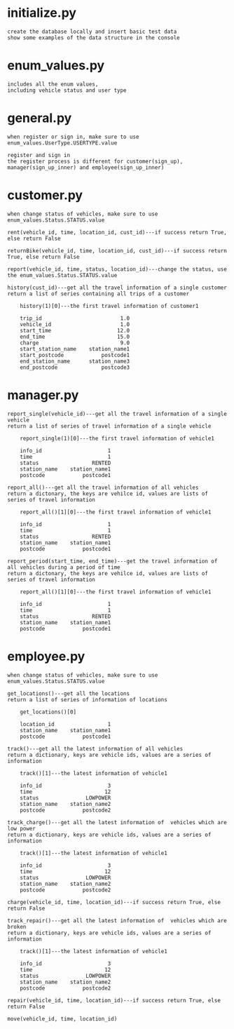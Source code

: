 # initialize.py

    create the database locally and insert basic test data
    show some examples of the data structure in the console

# enum_values.py

    includes all the enum values,
    including vehicle status and user type

# general.py

    when register or sign in, make sure to use enum_values.UserType.USERTYPE.value

    register and sign in
    the register process is different for customer(sign_up),
    manager(sign_up_inner) and employee(sign_up_inner)

# customer.py

    when change status of vehicles, make sure to use enum_values.Status.STATUS.value

    rent(vehicle_id, time, location_id, cust_id)---if success return True, else return False

    returnBike(vehicle_id, time, location_id, cust_id)---if success return True, else return False

    report(vehicle_id, time, status, location_id)---change the status, use the enum_values.Status.STATUS.value
    
    history(cust_id)---get all the travel information of a single customer
    return a list of series containing all trips of a customer

        history(1)[0]---the first travel information of customer1

        trip_id                         1.0
        vehicle_id                      1.0
        start_time                     12.0
        end_time                       15.0
        charge                          9.0
        start_station_name    station_name1
        start_postcode            postcode1
        end_station_name      station_name3
        end_postcode              postcode3

# manager.py

    report_single(vehicle_id)---get all the travel information of a single vehicle
    return a list of series of travel information of a single vehicle

        report_single(1)[0]---the first travel information of vehicle1

        info_id                     1
        time                        1
        status                 RENTED
        station_name    station_name1
        postcode            postcode1

    report_all()---get all the travel information of all vehicles
    return a dictonary, the keys are vehilce id, values are lists of series of travel information

        report_all()[1][0]---the first travel information of vehicle1

        info_id                     1
        time                        1
        status                 RENTED
        station_name    station_name1
        postcode            postcode1

    report_period(start_time, end_time)---get the travel information of all vehicles during a period of time
    return a dictonary, the keys are vehilce id, values are lists of series of travel information

        report_all()[1][0]---the first travel information of vehicle1

        info_id                     1
        time                        1
        status                 RENTED
        station_name    station_name1
        postcode            postcode1

# employee.py

    when change status of vehicles, make sure to use enum_values.Status.STATUS.value

    get_locations()---get all the locations
    return a list of series of information of locations

        get_locations()[0]

        location_id                 1
        station_name    station_name1
        postcode            postcode1

    track()---get all the latest information of all vehicles
    return a dictionary, keys are vehicle ids, values are a series of information

        track()[1]---the latest information of vehicle1

        info_id                     3
        time                       12
        status               LOWPOWER
        station_name    station_name2
        postcode            postcode2

    track_charge()---get all the latest information of  vehicles which are low power
    return a dictionary, keys are vehicle ids, values are a series of information

        track()[1]---the latest information of vehicle1

        info_id                     3
        time                       12
        status               LOWPOWER
        station_name    station_name2
        postcode            postcode2

    charge(vehicle_id, time, location_id)---if success return True, else return False

    track_repair()---get all the latest information of  vehicles which are broken
    return a dictionary, keys are vehicle ids, values are a series of information

        track()[1]---the latest information of vehicle1

        info_id                     3
        time                       12
        status               LOWPOWER
        station_name    station_name2
        postcode            postcode2

    repair(vehicle_id, time, location_id)---if success return True, else return False

    move(vehicle_id, time, location_id)

